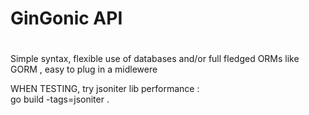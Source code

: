 # GinGonic API 

# 
Simple syntax, 
flexible use of databases and/or full fledged ORMs like GORM , 
easy to plug in a midlewere


WHEN TESTING, try jsoniter lib performance :  
                go build -tags=jsoniter .